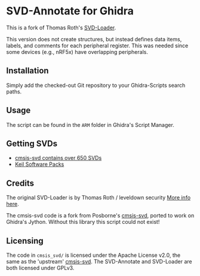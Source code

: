 # SVD-Annotate for Ghidra

This is a fork of Thomas Roth's [SVD-Loader](https://leveldown.de/blog/svd-loader/).

This version does not create structures, but instead defines data items, labels, and comments for each peripheral register.
This was needed since some devices (e.g., nRF5x) have overlapping peripherals.

## Installation

Simply add the checked-out Git repository to your Ghidra-Scripts search paths.

## Usage

The script can be found in the `ARM` folder in Ghidra's Script Manager.

## Getting SVDs

- [cmsis-svd contains over 650 SVDs](https://github.com/posborne/cmsis-svd/)
- [Keil Software Packs](https://www.keil.com/pack)

## Credits

The original SVD-Loader is by Thomas Roth / leveldown security [More info here](https://leveldown.de/blog/svd-loader/).

The cmsis-svd code is a fork from Posborne's [cmsis-svd](https://github.com/posborne/cmsis-svd/), ported to work on Ghidra's Jython. Without this library this script could not exist!

## Licensing

The code in `cmsis_svd/` is licensed under the Apache License v2.0, the same as the 'upstream' [cmsis-svd](https://github.com/posborne/cmsis-svd/). The SVD-Annotate and SVD-Loader are both licensed under GPLv3.
